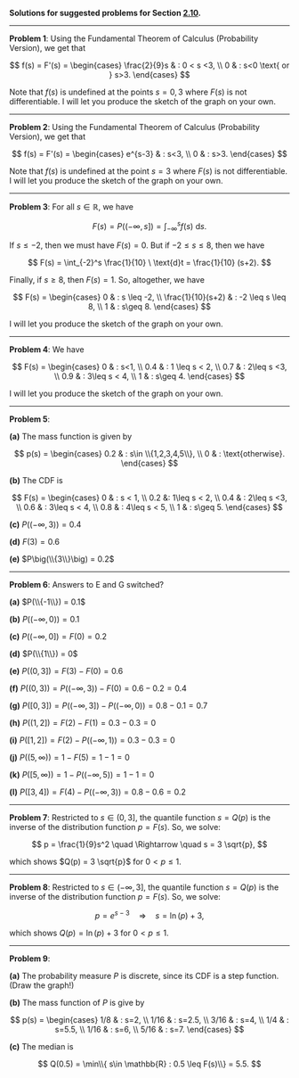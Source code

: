 **Solutions for suggested problems for Section [2.10](https://mml.johnmyersmath.com/stats-book/chapters/prob-spaces.html#distribution-and-quantile-functions).**

---

**Problem 1**: Using the Fundamental Theorem of Calculus (Probability Version), we get that

$$
f(s) = F'(s) = \begin{cases}
\frac{2}{9}s & : 0 < s <3, \\
0 & : s<0 \text{ or } s>3.
\end{cases}
$$

Note that $f(s)$ is undefined at the points $s=0,3$ where $F(s)$ is not differentiable. I will let you produce the sketch of the graph on your own.

---

**Problem 2**: Using the Fundamental Theorem of Calculus (Probability Version), we get that

$$
f(s) = F'(s) = \begin{cases}
e^{s-3} & : s<3, \\
0 & : s>3.
\end{cases}
$$

Note that $f(s)$ is undefined at the point $s=3$ where $F(s)$ is not differentiable. I will let you produce the sketch of the graph on your own.

---

**Problem 3**: For all $s\in \mathbb{R}$, we have

$$
F(s) = P\big( (-\infty,s] \big) = \int_{-\infty}^s f(s) \ \text{d}s.
$$

If $s\leq -2$, then we must have $F(s)=0$. But if $-2 \leq s \leq 8$, then we have

$$
F(s) = \int_{-2}^s \frac{1}{10} \ \text{d}t = \frac{1}{10} (s+2).
$$

Finally, if $s\geq 8$, then $F(s)=1$. So, altogether, we have

$$
F(s) = \begin{cases}
0 & : s \leq -2, \\
\frac{1}{10}(s+2) & : -2 \leq s \leq 8, \\
1 & : s\geq 8.
\end{cases}
$$

I will let you produce the sketch of the graph on your own.

---

**Problem 4**: We have

$$
F(s) = \begin{cases}
0 & : s<1, \\
0.4 & : 1 \leq s < 2, \\
0.7 & : 2\leq s <3, \\
0.9 & : 3\leq s < 4, \\
1 & : s\geq 4.
\end{cases}
$$

I will let you produce the sketch of the graph on your own.

---

**Problem 5**:

**(a)** The mass function is given by

$$
p(s) = \begin{cases}
0.2 & : s\in \\{1,2,3,4,5\\}, \\
0 & : \text{otherwise}.
\end{cases}
$$

**(b)** The CDF is

$$
F(s) = \begin{cases}
0 & : s < 1, \\
0.2 &: 1\leq s < 2, \\
0.4 & : 2\leq s <3, \\
0.6 & : 3\leq s < 4, \\
0.8 & : 4\leq s < 5, \\
1 & : s\geq 5.
\end{cases}
$$

**(c)** $P\big((-\infty,3)\big) = 0.4$

**(d)** $F(3) = 0.6$

**(e)** $P\big(\\{3\\}\big) = 0.2$

---

**Problem 6**: Answers to E and G switched?

**(a)** $P(\\{-1\\}) = 0.1$

**(b)** $P\big( (-\infty,0) \big) = 0.1$

**(c)** $P \big( (-\infty,0] \big) = F(0) = 0.2$

**(d)** $P(\\{1\\}) = 0$

**(e)** $P \big( (0,3] \big) = F(3) - F(0) = 0.6$

**(f)** $P \big( (0,3) \big) = P\big( (-\infty,3) \big) - F(0)=0.6 - 0.2 = 0.4$

**(g)** $P \big( [0,3] \big) = P\big( (-\infty,3] \big) - P\big((-\infty,0) \big) = 0.8 - 0.1 = 0.7$

**(h)** $P \big( (1,2] \big) = F(2) - F(1) = 0.3-0.3 = 0$

**(i)** $P \big( [1,2] \big) = F(2) - P\big( (-\infty, 1) \big) = 0.3 - 0.3 = 0$

**(j)** $P \big( (5,\infty) \big) = 1 - F(5) = 1-1 = 0$

**(k)** $P \big( [5, \infty) \big) = 1 - P\big( (-\infty,5)  \big) = 1 - 1 = 0$

**(l)** $P\big([3,4] \big) = F(4) - P \big( (-\infty,3) \big) = 0.8-0.6 = 0.2$

---

**Problem 7**: Restricted to $s\in (0, 3]$, the quantile function $s=Q(p)$ is the inverse of the distribution function $p = F(s)$. So, we solve:

$$
p = \frac{1}{9}s^2 \quad \Rightarrow \quad s = 3 \sqrt{p},
$$

which shows $Q(p) = 3 \sqrt{p}$ for $0 < p \leq 1$.

---

**Problem 8**: Restricted to $s\in (-\infty, 3]$, the quantile function $s=Q(p)$ is the inverse of the distribution function $p=F(s)$. So, we solve:

$$
p = e^{s-3} \quad \Rightarrow \quad s = \ln(p) + 3,
$$

which shows $Q(p) = \ln(p) + 3$ for $0 < p \leq 1$.

---

**Problem 9**:

**(a)** The probability measure $P$ is discrete, since its CDF is a step function. (Draw the graph!)

**(b)** The mass function of $P$ is give by

$$
p(s) = \begin{cases}
1/8 & : s=2, \\
1/16 & : s=2.5, \\
3/16 & : s=4, \\
1/4 & : s=5.5, \\
1/16 & : s=6, \\
5/16 & : s=7.
\end{cases}
$$

**(c)** The median is

$$
Q(0.5) = \min\\{ s\in \mathbb{R} : 0.5 \leq F(s)\\} = 5.5.
$$
